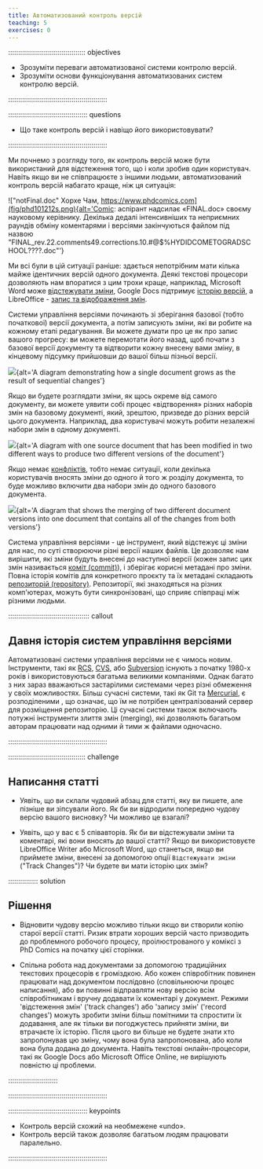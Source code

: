 ```yaml
---
title: Автоматизований контроль версій
teaching: 5
exercises: 0
---
```


::::::::::::::::::::::::::::::::::::::: objectives

- Зрозуміти переваги автоматизованої системи контролю версій.
- Зрозуміти основи функціонування автоматизованих систем контролю версій.

::::::::::::::::::::::::::::::::::::::::::::::::::

:::::::::::::::::::::::::::::::::::::::: questions

- Що таке контроль версій і навіщо його використовувати?

::::::::::::::::::::::::::::::::::::::::::::::::::

Ми почнемо з розгляду того, як контроль версій може бути використаний для відстеження того, що і коли зробив один користувач.
Навіть якщо ви не співпрацюєте з іншими людьми, автоматизований контроль версій набагато краще, ніж ця ситуація:

!["notFinal.doc" Хорхе Чам, https://www.phdcomics.com](fig/phd101212s.png){alt='Comic: аспірант надсилає «FINAL.doc» своєму науковому керівнику. Декілька дедалі інтенсивніших та неприємних раундів обміну коментарями і версіями закінчуються файлом під назвою "FINAL_rev.22.comments49.corrections.10.#@$%HYDIDCOMETOGRADSCHOOL????.doc"'}

Ми всі були в цій ситуації раніше: здається непотрібним мати кілька майже ідентичних версій одного документа. Деякі текстові процесори дозволяють нам впоратися з цим трохи краще, наприклад, Microsoft Word може [відстежувати зміни](https://support.office.com/en-us/article/Track-changes-in-Word-197ba630-0f5f-4a8e-9a77-3712475e806a), Google Docs підтримує [історію версій](https://support.google.com/docs/answer/190843?hl=en), а LibreOffice - [запис та відображення змін](https://help.libreoffice.org/Common/Recording_and_Displaying_Changes).

Системи управління версіями починають зі зберігання базової (тобто початкової) версії документа, а потім записують зміни, які ви робите на кожному етапі редагування. Ви можете думати про це як про запис вашого прогресу: ви можете перемотати його назад, щоб почати з базової версії документу та відтворити кожну внесену вами зміну, в кінцевому підсумку прийшовши до вашої більш пізньої версії.

![](fig/play-changes.svg){alt='A diagram demonstrating how a single document grows as the result of sequential changes'}

Якщо ви будете розглядати зміни, як щось окреме від самого документу, ви можете уявити собі процес «відтворення» різних наборів змін на базовому документі, який, зрештою, призведе до різних версій цього документа. Наприклад, два користувачі можуть робити незалежні набори змін в одному документі.

![](fig/versions.svg){alt='A diagram with one source document that has been modified in two different ways to produce two different versions of the document'}

Якщо немає [конфліктів](../learners/reference.md#conflict), тобто немає ситуації, коли декілька користувачів вносять зміни до одного й того ж розділу документа, то буде можливо включити два набори змін до одного базового документа.

![](fig/merge.svg){alt='A diagram that shows the merging of two different document versions into one document that contains all of the changes from both versions'}

Система управління версіями - це інструмент, який відстежує ці зміни для нас, по суті створюючи різні версії наших файлів. Це дозволяє нам вирішити, які зміни будуть внесені до наступної версії (кожен запис цих змін називається [коміт (commit)](../learners/reference.md#commit)), і зберігає корисні метадані про зміни. Повна історія комітів для конкретного проєкту та їх метадані складають [репозиторій (repository)](../learners/reference.md#repository).
Репозиторії, які знаходяться на різних комп'ютерах, можуть бути синхронізовані, що сприяє співпраці між різними людьми.

:::::::::::::::::::::::::::::::::::::::::  callout

## Давня історія систем управління версіями

Автоматизовані системи управління версіями не є чимось новим.
Інструменти, такі як [RCS](https://en.wikipedia.org/wiki/Revision_Control_System), [CVS](https://en.wikipedia.org/wiki/Concurrent_Versions_System), або [Subversion](https://en.wikipedia.org/wiki/Apache_Subversion) існують з початку 1980-х років і використовуються багатьма великими компаніями.
Однак багато з них зараз вважаються застарілими системами через різні обмеження у своїх можливостях.
Більш сучасні системи, такі як Git та [Mercurial](https://swcarpentry.github.io/hg-novice/), є розподіленими , що означає, що їм не потрібен централізований сервер для розміщення репозиторію.
Ці сучасні системи також включають потужні інструменти злиття змін (merging), які дозволяють багатьом авторам працювати над одними й тими ж файлами одночасно.

::::::::::::::::::::::::::::::::::::::::::::::::::

:::::::::::::::::::::::::::::::::::::::  challenge

## Написання статті

- Уявіть, що ви склали чудовий абзац для статті, яку ви пишете, але пізніше ви зіпсували його. Як би ви відродили попередню чудову версію вашого висновку? Чи можливо це взагалі?

- Уявіть, що у вас є 5 співавторів. Як би ви відстежували зміни та коментарі, які вони вносять до вашої статті?  Якщо ви використовуєте LibreOffice Writer або Microsoft Word, що станеться, якщо ви приймете зміни, внесені за допомогою опції `Відстежувати зміни` ("Track Changes")? Чи будете ви мати історію цих змін?

:::::::::::::::  solution

## Рішення

- Відновити чудову версію можливо тільки якщо ви створили копію старої версії статті. Ризик втрати хороших версій часто призводить до проблемного робочого процесу, проілюстрованого у коміксі з PhD Comics на початку цієї сторінки.

- Спільна робота над документами за допомогою традиційних текстових процесорів є громіздкою.
  Або кожен співробітник повинен працювати над документом послідовно (сповільнюючи процес написання), або ви повинні відправляти нову версію всім співробітникам і вручну додавати їх коментарі у документ. Режими 'відстеження змін' ('track changes') або 'запису змін' ('record changes') можуть зробити зміни більш помітними та спростити їх додавання, але як тільки ви погоджуєтесь прийняти зміни, ви втрачаєте їх історію. Після цього ви більше не будете знати хто запропонував цю зміну, чому вона була запропонована, або коли вона була додана до документа. Навіть текстові онлайн-процесори, такі як Google Docs або Microsoft Office Online, не вирішують повністю ці проблеми.

:::::::::::::::::::::::::

::::::::::::::::::::::::::::::::::::::::::::::::::

:::::::::::::::::::::::::::::::::::::::: keypoints

- Контроль версій схожий на необмежене «undo».
- Контроль версій також дозволяє багатьом людям працювати паралельно.

::::::::::::::::::::::::::::::::::::::::::::::::::
